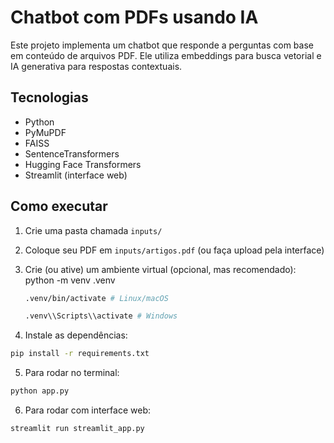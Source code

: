 # Chatbot com PDFs usando IA

Este projeto implementa um chatbot que responde a perguntas com base em conteúdo de arquivos PDF. Ele utiliza embeddings para busca vetorial e IA generativa para respostas contextuais.

## Tecnologias

- Python
- PyMuPDF
- FAISS
- SentenceTransformers
- Hugging Face Transformers
- Streamlit (interface web)

## Como executar

1. Crie uma pasta chamada `inputs/`
2. Coloque seu PDF em `inputs/artigos.pdf` (ou faça upload pela interface)
3. Crie (ou ative) um ambiente virtual (opcional, mas recomendado):
    python -m venv .venv

   ```bash
   .venv/bin/activate # Linux/macOS
   ```
   
    ```bash
   .venv\\Scripts\\activate # Windows
   ```
5. Instale as dependências:

```bash
pip install -r requirements.txt
```

5. Para rodar no terminal:

```bash
python app.py
```

6. Para rodar com interface web:

```bash
streamlit run streamlit_app.py
```
